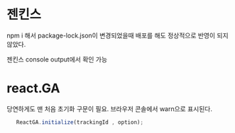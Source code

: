 # 젠킨스
npm i 해서 package-lock.json이 변경되었을때
배포를 해도 정상적으로 반영이 되지 않았다.

젠킨스 console output에서 확인 가능

# react.GA

당연하게도 맨 처음 초기화 구문이 필요. 브라우저 콘솔에서 warn으로 표시된다.
```javascript
   ReactGA.initialize(trackingId , option);
```
